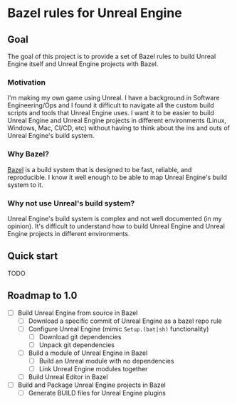 # Bazel rules for Unreal Engine

## Goal

The goal of this project is to provide a set of Bazel rules to build Unreal Engine itself and Unreal Engine projects with Bazel.

### Motivation

I'm making my own game using Unreal. I have a background in Software Engineering/Ops and I found it difficult to navigate all the custom build scripts and tools that Unreal Engine uses.
I want it to be easier to build Unreal Engine and Unreal Engine projects in different environments (Linux, Windows, Mac, CI/CD, etc) without having to think about the ins
and outs of Unreal Engine's build system.

### Why Bazel?

[Bazel](https://bazel.build) is a build system that is designed to be fast, reliable, and reproducible. I know it well enough to be able to map Unreal Engine's build system to it.

### Why not use Unreal's build system?

Unreal Engine's build system is complex and not well documented (in my opinion). It's difficult to understand how to build Unreal Engine and Unreal Engine projects in different environments.

## Quick start

TODO

## Roadmap to 1.0

- [ ] Build Unreal Engine from source in Bazel
  - [ ] Download a specific commit of Unreal Engine as a bazel repo rule
  - [ ] Configure Unreal Engine (mimic `Setup.(bat|sh)` functionality)
    - [ ] Download git dependencies
    - [ ] Unpack git dependencies
  - [ ] Build a module of Unreal Engine in Bazel
    - [ ] Build an Unreal module with no dependencies
    - [ ] Link Unreal Engine modules together
  - [ ] Build Unreal Editor in Bazel
- [ ] Build and Package Unreal Engine projects in Bazel
  - [ ] Generate BUILD files for Unreal Engine plugins
